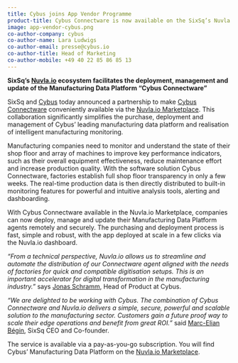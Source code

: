 ```yaml
---
title: Cybus joins App Vendor Programme
product-title: Cybus Connectware is now available on the SixSq’s Nuvla.io Marketplace for intelligent manufacturing monitoring
image: app-vendor-cybus.png
co-author-company: cybus
co-author-name: Lara Ludwigs
co-author-email: presse@cybus.io
co-author-title: Head of Marketing
co-author-mobile: +49 40 22 85 86 85 13
---
```


**SixSq’s [Nuvla.io](https://nuvla.io/) ecosystem facilitates the deployment, management and update of the Manufacturing Data Platform “Cybus Connectware”**

SixSq and [Cybus](https://www.cybus.io/en/) today announced a partnership to make [Cybus Connectware](https://www.cybus.io/en/product/cybus-connectware/) conveniently available via the [Nuvla.io Marketplace](https://nuvla.io/marketplace). This collaboration significantly simplifies the purchase, deployment and management of Cybus’ leading manufacturing data platform and realisation of intelligent manufacturing monitoring.

Manufacturing companies need to monitor and understand the state of their shop floor and array of machines to improve key performance indicators, such as their overall equipment effectiveness, reduce maintenance effort and increase production quality. With the software solution Cybus Connectware, factories establish full shop floor transparency in only a few weeks. The real-time production data is then directly distributed to built-in monitoring features for powerful and intuitive analysis tools, alerting and dashboarding.

With Cybus Connectware available in the Nuvla.io Marketplace, companies can now deploy, manage and update their Manufacturing Data Platform agents remotely and securely. The purchasing and deployment process is fast, simple and robust, with the app deployed at scale in a few clicks via the Nuvla.io dashboard.

_“From a technical perspective, Nuvla.io allows us to streamline and automate the distribution of our Connectware agent aligned with the needs of factories for quick and compatible digitisation setups. This is an important accelerator for digital transformation in the manufacturing industry.”_ says [Jonas Schramm](https://www.linkedin.com/in/jonas-schramm-b8025315b/), Head of Product at Cybus.

_“We are delighted to be working with Cybus. The combination of Cybus Connectware and Nuvla.io delivers a simple, secure, powerful and scalable solution to the manufacturing sector. Customers gain a future proof way to scale their edge operations and benefit from great ROI.”_ said [Marc-Elian Bégin](https://www.linkedin.com/in/mebster/), SixSq CEO and Co-founder.

The service is available via a pay-as-you-go subscription. You will find Cybus’ Manufacturing Data Platform on the [Nuvla.io Marketplace](https://nuvla.io/ui/sign-in?redirect=apps/cybus).
